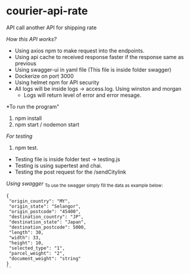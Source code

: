 # courier-api-rate
API call another API for shipping rate

*How this API works?*
- Using axios npm to make request into the endpoints.
- Using api cache to received response faster if the response same as previous
- Using swagger-ui in yaml file (This file is inside folder swagger)
- Dockerize on port 3000
- Using helmet npm for API security
- All logs will be inside logs -> access.log. Using winston and morgan
  - Logs will return level of error and error mesage.
 
 *To run the program"
 1. npm install
 2. npm start / nodemon start
 
 
 *For testing* 
 1. npm test.
 - Testing file is inside folder test -> testing.js
 - Testing is using supertest and chai.
 - Testing the post request for the /sendCitylink
 
 *Using swagger*
 <sub>To use the swagger simply fill the data as example below: </sub>
 ```
 {
  "origin_country": "MY",
  "origin_state": "Selangor",
  "origin_postcode": "45400",
  "destination_country": "JP",
  "destination_state": "Japan",
  "destination_postcode": 5000,
  "length": 30,
  "width": 33,
  "height": 10,
  "selected_type": "1",
  "parcel_weight": "2",
  "document_weight": "string"
}
 ``
